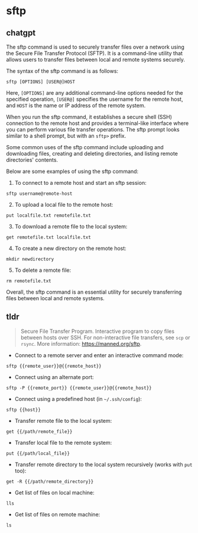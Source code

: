 # sftp 
## chatgpt 
The sftp command is used to securely transfer files over a network using the Secure File Transfer Protocol (SFTP). It is a command-line utility that allows users to transfer files between local and remote systems securely. 

The syntax of the sftp command is as follows: 

```
sftp [OPTIONS] [USER@]HOST
```

Here, `[OPTIONS]` are any additional command-line options needed for the specified operation, `[USER@]` specifies the username for the remote host, and `HOST` is the name or IP address of the remote system.

When you run the sftp command, it establishes a secure shell (SSH) connection to the remote host and provides a terminal-like interface where you can perform various file transfer operations. The sftp prompt looks similar to a shell prompt, but with an `sftp>` prefix. 

Some common uses of the sftp command include uploading and downloading files, creating and deleting directories, and listing remote directories' contents. 

Below are some examples of using the sftp command:

1. To connect to a remote host and start an sftp session:

```
sftp username@remote-host
```

2. To upload a local file to the remote host:

```
put localfile.txt remotefile.txt
```

3. To download a remote file to the local system:

```
get remotefile.txt localfile.txt
```

4. To create a new directory on the remote host:

```
mkdir newdirectory
```

5. To delete a remote file:

```
rm remotefile.txt
```

Overall, the sftp command is an essential utility for securely transferring files between local and remote systems. 

## tldr 
 
> Secure File Transfer Program.
> Interactive program to copy files between hosts over SSH.
> For non-interactive file transfers, see `scp` or `rsync`.
> More information: <https://manned.org/sftp>.

- Connect to a remote server and enter an interactive command mode:

`sftp {{remote_user}}@{{remote_host}}`

- Connect using an alternate port:

`sftp -P {{remote_port}} {{remote_user}}@{{remote_host}}`

- Connect using a predefined host (in `~/.ssh/config`):

`sftp {{host}}`

- Transfer remote file to the local system:

`get {{/path/remote_file}}`

- Transfer local file to the remote system:

`put {{/path/local_file}}`

- Transfer remote directory to the local system recursively (works with `put` too):

`get -R {{/path/remote_directory}}`

- Get list of files on local machine:

`lls`

- Get list of files on remote machine:

`ls`
